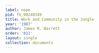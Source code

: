```yaml
---
label: nope
pid: fk_00248349
title: Work and Community in the Jungle
year: '1987'
author: James R. Barrett
order: '011'
layout: single
collection: documents
---
```

